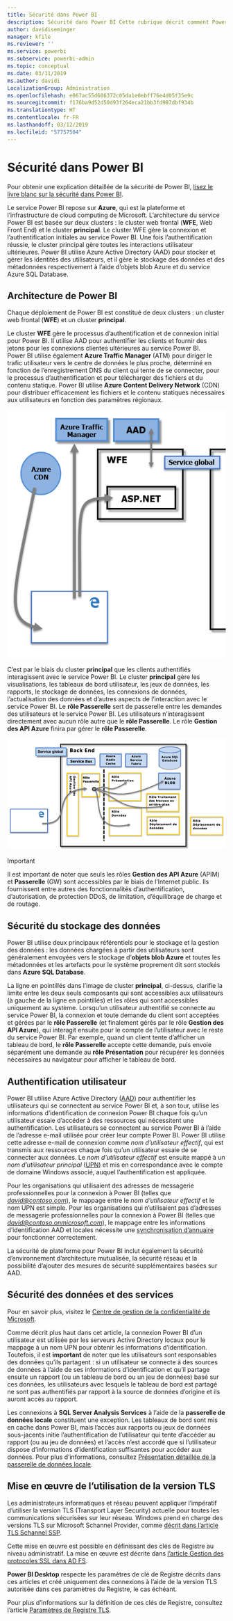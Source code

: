 ```yaml
---
title: Sécurité dans Power BI
description: Sécurité dans Power BI Cette rubrique décrit comment Power BI s’associe à Azure Active Directory et aux autres services Azure. Elle inclut également un lien vers un livre blanc qui aborde le sujet en profondeur.
author: davidiseminger
manager: kfile
ms.reviewer: ''
ms.service: powerbi
ms.subservice: powerbi-admin
ms.topic: conceptual
ms.date: 03/11/2019
ms.author: davidi
LocalizationGroup: Administration
ms.openlocfilehash: e067ac55d606372c05da1e0ebff76e4d05f35e9c
ms.sourcegitcommit: f176ba9d52d50d93f264eca21bb3fd987dbf934b
ms.translationtype: HT
ms.contentlocale: fr-FR
ms.lasthandoff: 03/12/2019
ms.locfileid: "57757504"
---
```

# <a name="power-bi-security"></a>Sécurité dans Power BI
Pour obtenir une explication détaillée de la sécurité de Power BI, [lisez le livre blanc sur la sécurité dans Power BI](whitepaper-powerbi-security.md).

Le service Power BI repose sur **Azure**, qui est la plateforme et l’infrastructure de cloud computing de Microsoft. L’architecture du service Power BI est basée sur deux clusters : le cluster web frontal (**WFE**, Web Front End) et le cluster **principal**. Le cluster WFE gère la connexion et l’authentification initiales au service Power BI. Une fois l’authentification réussie, le cluster principal gère toutes les interactions utilisateur ultérieures. Power BI utilise Azure Active Directory (AAD) pour stocker et gérer les identités des utilisateurs, et il gère le stockage des données et des métadonnées respectivement à l’aide d’objets blob Azure et du service Azure SQL Database.

## <a name="power-bi-architecture"></a>Architecture de Power BI
Chaque déploiement de Power BI est constitué de deux clusters : un cluster web frontal (**WFE**) et un cluster **principal**.

Le cluster **WFE** gère le processus d’authentification et de connexion initial pour Power BI. Il utilise AAD pour authentifier les clients et fournir des jetons pour les connexions clientes ultérieures au service Power BI. Power BI utilise également **Azure Traffic Manager** (ATM) pour diriger le trafic utilisateur vers le centre de données le plus proche, déterminé en fonction de l’enregistrement DNS du client qui tente de se connecter, pour le processus d’authentification et pour télécharger des fichiers et du contenu statique. Power BI utilise **Azure Content Delivery Network** (CDN) pour distribuer efficacement les fichiers et le contenu statiques nécessaires aux utilisateurs en fonction des paramètres régionaux.

![](media/service-admin-power-bi-security/pbi_security_v2_wfe.png)

C’est par le biais du cluster **principal** que les clients authentifiés interagissent avec le service Power BI. Le cluster **principal** gère les visualisations, les tableaux de bord utilisateur, les jeux de données, les rapports, le stockage de données, les connexions de données, l’actualisation des données et d’autres aspects de l’interaction avec le service Power BI. Le **rôle Passerelle** sert de passerelle entre les demandes des utilisateurs et le service Power BI. Les utilisateurs n’interagissent directement avec aucun rôle autre que le **rôle Passerelle**. Le rôle **Gestion des API Azure** finira par gérer le **rôle Passerelle**.

![](media/service-admin-power-bi-security/pbi_security_v2_backend_updated.png)

> [!IMPORTANT]
> Il est important de noter que seuls les rôles **Gestion des API Azure** (APIM) et **Passerelle** (GW) sont accessibles par le biais de l’Internet public. Ils fournissent entre autres des fonctionnalités d’authentification, d’autorisation, de protection DDoS, de limitation, d’équilibrage de charge et de routage.
> 
> 

## <a name="data-storage-security"></a>Sécurité du stockage des données
Power BI utilise deux principaux référentiels pour le stockage et la gestion des données : les données chargées à partir des utilisateurs sont généralement envoyées vers le stockage d’**objets blob Azure** et toutes les métadonnées et les artefacts pour le système proprement dit sont stockés dans **Azure SQL Database**.

La ligne en pointillés dans l’image de cluster **principal**, ci-dessus, clarifie la limite entre les deux seuls composants qui sont accessibles aux utilisateurs (à gauche de la ligne en pointillés) et les rôles qui sont accessibles uniquement au système. Lorsqu’un utilisateur authentifié se connecte au service Power BI, la connexion et toute demande du client sont acceptées et gérées par le **rôle Passerelle** (et finalement gérés par le rôle **Gestion des API Azure**), qui interagit ensuite pour le compte de l’utilisateur avec le reste du service Power BI. Par exemple, quand un client tente d’afficher un tableau de bord, le **rôle Passerelle** accepte cette demande, puis envoie séparément une demande au **rôle Présentation** pour récupérer les données nécessaires au navigateur pour afficher le tableau de bord.

## <a name="user-authentication"></a>Authentification utilisateur
Power BI utilise Azure Active Directory ([AAD](http://azure.microsoft.com/services/active-directory/)) pour authentifier les utilisateurs qui se connectent au service Power BI et, à son tour, utilise les informations d’identification de connexion Power BI chaque fois qu’un utilisateur essaie d’accéder à des ressources qui nécessitent une authentification. Les utilisateurs se connectent au service Power BI à l’aide de l’adresse e-mail utilisée pour créer leur compte Power BI. Power BI utilise cette adresse e-mail de connexion comme *nom d’utilisateur effectif*, qui est transmis aux ressources chaque fois qu’un utilisateur essaie de se connecter aux données. Le *nom d’utilisateur effectif* est ensuite mappé à un *nom d’utilisateur principal* ([UPN](https://msdn.microsoft.com/library/windows/desktop/aa380525\(v=vs.85\).aspx)) et mis en correspondance avec le compte de domaine Windows associé, auquel l’authentification est appliquée.

Pour les organisations qui utilisaient des adresses de messagerie professionnelles pour la connexion à Power BI (telles que <em>david@contoso.com</em>), le mappage entre le *nom d’utilisateur effectif* et le nom UPN est simple. Pour les organisations qui n’utilisaient pas d’adresses de messagerie professionnelles pour la connexion à Power BI (telles que <em>david@contoso.onmicrosoft.com</em>), le mappage entre les informations d’identification AAD et locales nécessite une [synchronisation d’annuaire](https://technet.microsoft.com/library/jj573653.aspx) pour fonctionner correctement.

La sécurité de plateforme pour Power BI inclut également la sécurité d’environnement d’architecture mutualisée, la sécurité réseau et la possibilité d’ajouter des mesures de sécurité supplémentaires basées sur AAD.

## <a name="data-and-service-security"></a>Sécurité des données et des services
Pour en savoir plus, visitez le [Centre de gestion de la confidentialité de Microsoft](https://www.microsoft.com/trustcenter).

Comme décrit plus haut dans cet article, la connexion Power BI d’un utilisateur est utilisée par les serveurs Active Directory locaux pour le mappage à un nom UPN pour obtenir les informations d’identification. Toutefois, il est **important** de noter que les utilisateurs sont responsables des données qu’ils partagent : si un utilisateur se connecte à des sources de données à l’aide de ses informations d’identification et qu’il partage ensuite un rapport (ou un tableau de bord ou un jeu de données) basé sur ces données, les utilisateurs avec lesquels le tableau de bord est partagé ne sont pas authentifiés par rapport à la source de données d’origine et ils auront accès au rapport.

Les connexions à **SQL Server Analysis Services** à l’aide de la **passerelle de données locale** constituent une exception. Les tableaux de bord sont mis en cache dans Power BI, mais l’accès aux rapports ou jeux de données sous-jacents initie l’authentification de l’utilisateur qui tente d’accéder au rapport (ou au jeu de données) et l’accès n’est accordé que si l’utilisateur dispose d’informations d’identification suffisantes pour accéder aux données. Pour plus d’informations, consultez [Présentation détaillée de la passerelle de données locale](service-gateway-onprem-indepth.md).

## <a name="enforcing-tls-version-usage"></a>Mise en œuvre de l’utilisation de la version TLS

Les administrateurs informatiques et réseau peuvent appliquer l’impératif d’utiliser la version TLS (Transport Layer Security) actuelle pour toutes les communications sécurisées sur leur réseau. Windows prend en charge des versions TLS sur Microsoft Schannel Provider, comme [décrit dans l’article TLS Schannel SSP](https://docs.microsoft.com/windows/desktop/SecAuthN/protocols-in-tls-ssl--schannel-ssp-).

Cette mise en œuvre est possible en définissant des clés de Registre au niveau administratif. La mise en œuvre est décrite dans [l’article Gestion des protocoles SSL dans AD FS](https://docs.microsoft.com/windows-server/identity/ad-fs/operations/manage-ssl-protocols-in-ad-fs). 

**Power BI Desktop** respecte les paramètres de clé de Registre décrits dans ces articles et créé uniquement des connexions à l’aide de la version TLS autorisée dans ces paramètres du Registre, le cas échéant.

Pour plus d’informations sur la définition de ces clés de Registre, consultez l’article [Paramètres de Registre TLS](https://docs.microsoft.com/windows-server/security/tls/tls-registry-settings).

